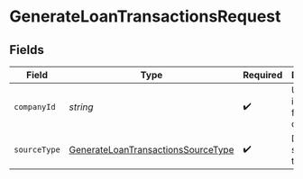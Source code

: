 # GenerateLoanTransactionsRequest


## Fields

| Field                                                                                               | Type                                                                                                | Required                                                                                            | Description                                                                                         | Example                                                                                             |
| --------------------------------------------------------------------------------------------------- | --------------------------------------------------------------------------------------------------- | --------------------------------------------------------------------------------------------------- | --------------------------------------------------------------------------------------------------- | --------------------------------------------------------------------------------------------------- |
| `companyId`                                                                                         | *string*                                                                                            | :heavy_check_mark:                                                                                  | Unique identifier for a company.                                                                    | 8a210b68-6988-11ed-a1eb-0242ac120002                                                                |
| `sourceType`                                                                                        | [GenerateLoanTransactionsSourceType](../../models/operations/generateloantransactionssourcetype.md) | :heavy_check_mark:                                                                                  | Data source type.                                                                                   |                                                                                                     |